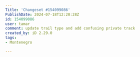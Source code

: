 ```yaml
---
Title: 'Changeset #154099086'
PublishDate: 2024-07-18T12:20:28Z
id: 154099086
user: tamar
comment: update trail type and add confusing private track
created_by: iD 2.29.0
tags:
- Montenegro

---
```


